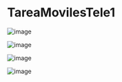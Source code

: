 # TareaMovilesTele1

![image](https://github.com/07Fkteamo07/TareaMovilesTele1/assets/136126119/c6ac3dd7-c83d-49c0-aeed-719a2379dcbc)

![image](https://github.com/07Fkteamo07/TareaMovilesTele1/assets/136126119/195f1fb0-8a1f-4297-a783-913fb4b4160a)

![image](https://github.com/07Fkteamo07/TareaMovilesTele1/assets/136126119/f3fc5b6a-c83c-4181-8bcd-053dfecb9138)

![image](https://github.com/07Fkteamo07/TareaMovilesTele1/assets/136126119/02c9aeb0-51f9-46ee-968d-e8e8b1c62500)



